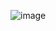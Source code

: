 ![image](https://github.com/yogini1234/prac7.md/assets/131955598/db9b4433-d622-4a02-b8e7-df8040ee04ee)
